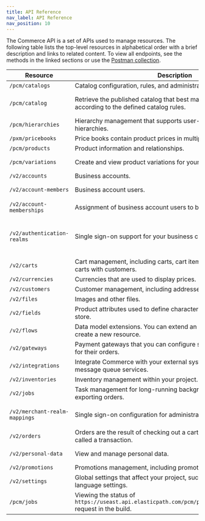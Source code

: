 ```yaml
---
title: API Reference
nav_label: API Reference
nav_position: 10
---
```


The Commerce API is a set of APIs used to manage resources. The following table lists the top-level resources in alphabetical order with a
brief description and links to related content. To view all endpoints, see the methods in the linked sections or use
the [Postman collection](/guides/Getting-Started/api-overview/test-with-postman-collection).

| Resource                      | Description                                                                                                    | Links                                                                                                                                                                                                                                                                                  |
|-------------------------------|----------------------------------------------------------------------------------------------------------------|----------------------------------------------------------------------------------------------------------------------------------------------------------------------------------------------------------------------------------------------------------------------------------------|
| `/pcm/catalogs`               | Catalog configuration, rules, and administrator context.                                                       | [Catalogs](/docs/pxm/catalogs/catalog-configuration/catalog-configuration-overview)                                                                                                                                                                                                    |
| `/pcm/catalog`                | Retrieve the published catalog that best matches the shopper context according to the defined catalog rules.   | [Catalog by Shopper Context](/docs/pxm/catalogs/shopper-catalog/catalog-shopper-overview)                                                                                                                                                                                              |
| `/pcm/hierarchies`            | Hierarchy management that supports user-defined, structured hierarchies.                                       | [Hierarchies](/docs/pxm/hierarchies/hierarchies-api/hierarchies-api-overview)                                                                                                                                                                                                          |
| `/pxm/pricebooks`             | Price books contain product prices in multiple currencies.                                                     | [Price Books](/docs/pxm/pricebooks/pxm-pricebooks/pxm-pricebooks-overview)                                                                                                                                                                                                             |
| `/pcm/products`               | Product information and relationships.                                                                         | [Products](/docs/pxm/products/ep-pxm-products-api/pxm-products-api-overview)                                                                                                                                                                                                           |
| `/pcm/variations`             | Create and view product variations for your store.                                                             | [Product Variations](/docs/pxm/products/pxm-product-variations/pxm-product-variations-api/create-variation)                                                                                                                                                                            |
| `/v2/accounts`                | Business accounts.                                                                                             | [Accounts](/docs/commerce-cloud/accounts/accounts)                                                                                                                                                                                                                                     |
| `/v2/account-members`         | Business account users.                                                                                        | [Account Members](/docs/commerce-cloud/accounts/using-account-members-api/overview)                                                                                                                                                                                                    |
| `/v2/account-memberships`     | Assignment of business account users to business accounts                                                      | [Account Memberships](/docs/commerce-cloud/accounts/using-account-membership-api/overview)                                                                                                                                                                                             |
| `/v2/authentication-realms`   | Single sign-on support for your business customers.                                                            | [Authentication Realms](/guides/Getting-Started/authentication/single-sign-on/authentication-realm-api/authentication-realm-api-overview), [OpenID Connect Profiles](/guides/Getting-Started/authentication/single-sign-on/openid-connect-profiles-api/openid-connect-profiles-api-overview) |
| `/v2/carts`                   | Cart management, including carts, cart items, and taxes. Associate carts with customers.                       | [Carts](/docs/carts-orders/carts/cart-management/cart-management-overview)                                                                                                                                                                                                           |
| `/v2/currencies`              | Currencies that are used to display prices.                                                                    | [Currencies](/docs/pxm/currencies/currencies)                                                                                                                                                                                                                                          |
| `/v2/customers`               | Customer management, including addresses and orders.                                                           | [Customers](/docs/customer-management/customer-managment-api/customer-management-api-overview)                                                                                                                                                                          |
| `/v2/files`                   | Images and other files.                                                                                        | [Files](/docs/pxm/products/product-assets/files-overview)                                                                                                                                                                                                                              |
| `/v2/fields`                  | Product attributes used to define characteristics of products in a store.                                      | [Create an attribute](/docs/pxm/products/extending-pxm-products/pxm-product-attributes-api/create-attribute)                                                                                                                                                                           |
| `/v2/flows`                   | Data model extensions. You can extend an existing resource or create a new resource.                           | [Custom Data (Flows)](/docs/commerce-cloud/custom-data/custom-data-flows-api/custom-data-flows-api-overview)                                                                                                                                                                           |
| `/v2/gateways`                | Payment gateways that you can configure so that customers can pay for their orders.                            | [Gateways](/docs/commerce-cloud/payments/payments)                                                                                                                                                                                                                                     |
| `/v2/integrations`            | Integrate Commerce with your external systems using webhooks and message queue services.                       | [Integrations](/docs/commerce-cloud/integrations/integrations)                                                                                                                                                                                                                         |
| `/v2/inventories`             | Inventory management within your project.                                                                      | [Inventories](/docs/pxm/inventories/inventory-api-overview)                                                                                                                                                                                                                            |
| `/v2/jobs`                    | Task management for long-running background tasks, such as exporting orders.                                   | [Jobs](/docs/pxm/jobs-api/overview)                                                                                                                                                                                                                                                    |
| `/v2/merchant-realm-mappings` | Single sign-on configuration for administrators and developers.                                                | [Merchant Realm Mapping](/guides/Getting-Started/authentication/single-sign-on/merchant-realm-mappings/merchant-realm-mappings-overview)                                                                                                                                                  |
| `/v2/orders`                  | Orders are the result of checking out a cart. A payment for an order is called a transaction.                  | [Orders](/docs/carts-orders/orders/orders-api/orders-api-overview), [Transactions](/docs/carts-orders/payments/transactions/transactions-overview)                                                                                                                                 |
| `/v2/personal-data`           | View and manage personal data.                                                                                 | [Logs](/docs/personal-data/personal-data-logs-api/personal-data-logs-api-overview), [Related Data Entries](/docs/personal-data/personal-data-related-data-entries-api/personal-data-related-entries-overview)                                            |
| `/v2/promotions`              | Promotions management, including promotion codes.                                                              | [Promotions](/docs/promotions/promotions-overview)                                                                                                                                                                                                                      |
| `/v2/settings`                | Global settings that affect your project, such as page length and language settings.                           | [Settings](/docs/commerce-cloud/global-project-settings/settings-overview)                                                                                                                                                                                                             |
| `/pcm/jobs`                   | Viewing the status of `https://useast.api.elasticpath.com/pcm/products/:productId/build` request in the build. | [Jobs](/docs/pxm/jobs-api/get-a-job)                                                                                                                                                                                                                                                   |
